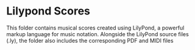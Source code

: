 # Lilypond Scores
This folder contains musical scores created using LilyPond, a powerful markup language for music notation. Alongside the LilyPond source files (.ly), the folder also includes the corresponding PDF and MIDI files
